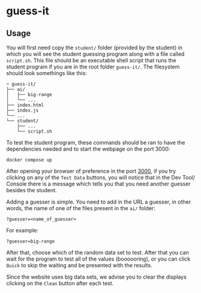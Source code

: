 # guess-it

## Usage

You will first need copy the `student/` folder (provided by the student) in
which you will see the student guessing program along with a file called
`script.sh`. This file should be an executable shell script that runs the
student program if you are in the root folder `guess-it/`. The filesystem
should look somethings like this:

```console
─ guess-it/
├── ai/
│   ├── big-range
│   └── ...
├── index.html
├── index.js
└── ...
└── student/
    ├── ...
    └── script.sh

```

To test the student program, these commands should be ran to have the
dependencies needed and to start the webpage on the port 3000:

```console
docker compose up
```

After opening your browser of preference in the port
[3000](http://localhost:3000/), if you try clicking on any of the `Test Data`
buttons, you will notice that in the Dev Tool/ Console there is a message which
tells you that you need another guesser besides the student.

Adding a guesser is simple. You need to add in the URL a guesser, in other
words, the name of one of the files present in the `ai/` folder:

```console
?guesser=<name_of_guesser>
```

For example:


```console
?guesser=big-range
```

After that, choose which of the random data set to test. After that you can
wait for the program to test all of the values (boooooring), or you can click
`Quick` to skip the waiting and be presented with the results.

Since the website uses big data sets, we advise you to clear the displays
clicking on the `Clean` button after each test.
